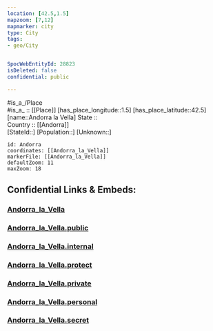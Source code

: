```yaml
---
location: [42.5,1.5] 
mapzoom: [7,12] 
mapmarker: city 
type: City
tags:
- geo/City


SpocWebEntityId: 28823
isDeleted: false
confidential: public

---
```

#is_a_/Place  
#is_a_ :: [[Place]] 
[has_place_longitude::1.5] 
[has_place_latitude::42.5] 
[name::Andorra la Vella] 
State ::  
Country :: [[Andorra]]  
[StateId::] 
[Population::] 
[Unknown::] 


```leaflet
id: Andorra
coordinates: [[Andorra_la_Vella]] 
markerFile: [[Andorra_la_Vella]] 
defaultZoom: 11 
maxZoom: 18
```


## Confidential Links & Embeds: 

### [Andorra_la_Vella](/_Standards/Earth/Continent/Europe/Europe~South/Andorra/Counties~Andorra/Andorra_la_Vella/City/Andorra_la_Vella.md) 

### [Andorra_la_Vella.public](/_public/Earth/Continent/Europe/Europe~South/Andorra/Counties~Andorra/Andorra_la_Vella/City/Andorra_la_Vella.public.md) 

### [Andorra_la_Vella.internal](/_internal/Earth/Continent/Europe/Europe~South/Andorra/Counties~Andorra/Andorra_la_Vella/City/Andorra_la_Vella.internal.md) 

### [Andorra_la_Vella.protect](/_protect/Earth/Continent/Europe/Europe~South/Andorra/Counties~Andorra/Andorra_la_Vella/City/Andorra_la_Vella.protect.md) 

### [Andorra_la_Vella.private](/_private/Earth/Continent/Europe/Europe~South/Andorra/Counties~Andorra/Andorra_la_Vella/City/Andorra_la_Vella.private.md) 

### [Andorra_la_Vella.personal](/_personal/Earth/Continent/Europe/Europe~South/Andorra/Counties~Andorra/Andorra_la_Vella/City/Andorra_la_Vella.personal.md) 

### [Andorra_la_Vella.secret](/_secret/Earth/Continent/Europe/Europe~South/Andorra/Counties~Andorra/Andorra_la_Vella/City/Andorra_la_Vella.secret.md)

